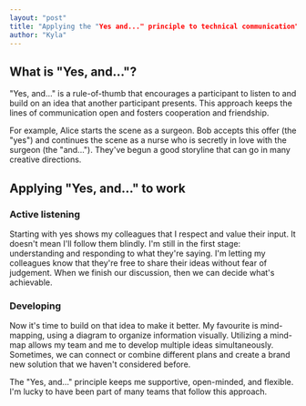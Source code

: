 ```yaml
---
layout: "post"
title: "Applying the "Yes and..." principle to technical communication"
author: "Kyla"
---
```


## What is "Yes, and…"?

"Yes, and…" is a rule-of-thumb that encourages a participant to listen to and build on an idea that another participant presents. This approach keeps the lines of communication open and fosters cooperation and friendship.

For example, Alice starts the scene as a surgeon. Bob accepts this offer (the "yes") and continues the scene as a nurse who is secretly in love with the surgeon (the "and..."). They've begun a good storyline that can go in many creative directions.

## Applying "Yes, and…" to work

### Active listening

Starting with yes shows my colleagues that I respect and value their input. It doesn't mean I'll follow them blindly. I'm still in the first stage: understanding and responding to what they're saying. I'm letting my colleagues know that they're free to share their ideas without fear of judgement. When we finish our discussion, then we can decide what's achievable.

### Developing

Now it's time to build on that idea to make it better. My favourite is mind-mapping, using a diagram to organize information visually. Utilizing a mind-map allows my team and me to develop multiple ideas simultaneously. Sometimes, we can connect or combine different plans and create a brand new solution that we haven't considered before.

The "Yes, and…" principle keeps me supportive, open-minded, and flexible. I'm lucky to have been part of many teams that follow this approach.
